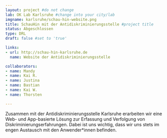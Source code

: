```yaml
---
layout: project #do not change
lab: OK Lab Karlsruhe #change into your city/lab
imgname: karlsruhe/schau-hin-website.png
title: SchauHin mit der Antidiskriminierungsstelle #project title
status: Abgeschlossen
type: DRL
draft: false #set to 'true'

links:
- url: http://schau-hin-karlsruhe.de
  name: Website der Antidiskriminierungsstelle

collaborators:
- name: Mandy
- name: Kai R.
- name: Justina
- name: Bastian
- name: Kai W.
- name: Thorsten

---
```


Zusammen mit der Antidiskriminierungsstelle Karlsruhe erarbeiten wir eine Web- und App-basierte Lösung zur Erfassung und Verfolgung von Diskriminierungserfahrungen. Dabei ist uns wichtig, dass wir uns stets im engen Austausch mit den Anwender*innen befinden.
